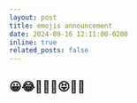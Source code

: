 ```yaml
---
layout: post
title: emojis announcement
date: 2024-09-16 12:11:00-0200
inline: true
related_posts: false
---
```

😀😂🫠🤑🫥😝😶‍🌫️
---

